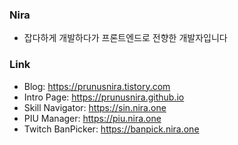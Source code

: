 ### Nira

* 잡다하게 개발하다가 프론트엔드로 전향한 개발자입니다

### Link

* Blog: https://prunusnira.tistory.com
* Intro Page: https://prunusnira.github.io
* Skill Navigator: https://sin.nira.one
* PIU Manager: https://piu.nira.one
* Twitch BanPicker: https://banpick.nira.one
